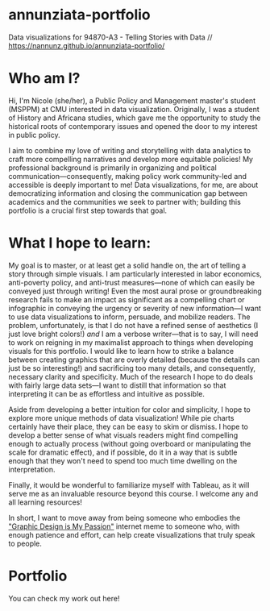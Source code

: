 # annunziata-portfolio 
Data visualizations for 94870-A3 - Telling Stories with Data // https://nannunz.github.io/annunziata-portfolio/


# Who am I?
Hi, I'm Nicole (she/her), a Public Policy and Management master's student (MSPPM) at CMU interested in data visualization. Originally, I was a student of History and Africana studies, which gave me the opportunity to study the historical roots of contemporary issues and opened the door to my interest in public policy. 

I aim to combine my love of writing and storytelling with data analytics to craft more compelling narratives and develop more equitable policies! My professional background is primarily in organizing and political communication—consequently, making policy work community-led and accessible is deeply important to me! Data visualizations, for me, are about democratizing information and closing the communication gap between academics and the communities we seek to partner with; building this portfolio is a crucial first step towards that goal. 

# What I hope to learn:
My goal is to master, or at least get a solid handle on, the art of telling a story through simple visuals. I am particularly interested in labor economics, anti-poverty policy, and anti-trust measures—none of which can easily be conveyed just through writing! Even the most aural prose or groundbreaking research fails to make an impact as significant as a compelling chart or infographic in conveying the urgency or severity of new information—I want to use data visualizations to inform, persuade, and mobilize readers. The problem, unfortunately, is that I do not have a refined sense of aesthetics (I just love bright colors!) <i>and</i> I am a verbose writer—that is to say, I will need to work on reigning in my maximalist approach to things when developing visuals for this portfolio. I would like to learn how to strike a balance between creating graphics that are overly detailed (because the details can just be so interesting!) and sacrificing too many details, and consequently, necessary clarity and specificity. Much of the research I hope to do deals with fairly large data sets—I want to distill that information so that interpreting it can be as effortless and intuitive as possible.

Aside from developing a better intuition for color and simplicity, I hope to explore more unique methods of data visualization! While pie charts certainly have their place, they can be easy to skim or dismiss. I hope to develop a better sense of what visuals readers might find compelling enough to actually process (without going overboard or manipulating the scale for dramatic effect), and if possible, do it in a way that is subtle enough that they won't need to spend too much time dwelling on the interpretation. 

Finally, it would be wonderful to familiarize myself with Tableau, as it will serve me as an invaluable resource beyond this course. I welcome any and all learning resources! 

In short, I want to move away from being someone who embodies the <a href="https://i.kym-cdn.com/photos/images/newsfeed/001/018/866/e44.png">"Graphic Design is My Passion"</a> internet meme to someone who, with enough patience and effort, can help create visualizations that truly speak to people. 

# Portfolio 
You can check my work out here! 

